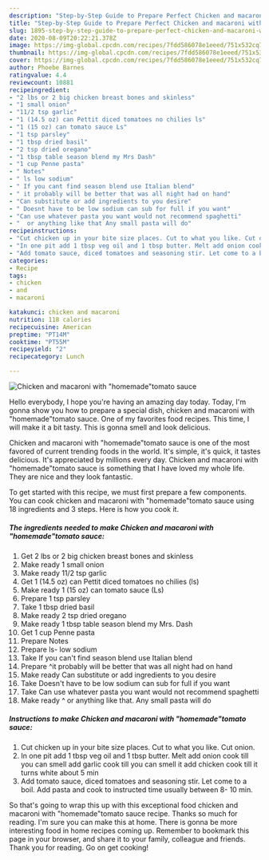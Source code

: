 ```yaml
---
description: "Step-by-Step Guide to Prepare Perfect Chicken and macaroni with &amp;#34;homemade&amp;#34;tomato sauce"
title: "Step-by-Step Guide to Prepare Perfect Chicken and macaroni with &amp;#34;homemade&amp;#34;tomato sauce"
slug: 1895-step-by-step-guide-to-prepare-perfect-chicken-and-macaroni-with-and-34-homemade-and-34-tomato-sauce
date: 2020-08-09T20:22:21.378Z
image: https://img-global.cpcdn.com/recipes/7fdd586078e1eeed/751x532cq70/chicken-and-macaroni-with-homemadetomato-sauce-recipe-main-photo.jpg
thumbnail: https://img-global.cpcdn.com/recipes/7fdd586078e1eeed/751x532cq70/chicken-and-macaroni-with-homemadetomato-sauce-recipe-main-photo.jpg
cover: https://img-global.cpcdn.com/recipes/7fdd586078e1eeed/751x532cq70/chicken-and-macaroni-with-homemadetomato-sauce-recipe-main-photo.jpg
author: Phoebe Barnes
ratingvalue: 4.4
reviewcount: 10881
recipeingredient:
- "2 lbs or 2 big chicken breast bones and skinless"
- "1 small onion"
- "11/2 tsp garlic"
- "1 (14.5 oz) can Pettit diced tomatoes no chilies ls"
- "1 (15 oz) can tomato sauce Ls"
- "1 tsp parsley"
- "1 tbsp dried basil"
- "2 tsp dried oregano"
- "1 tbsp table season blend my Mrs Dash"
- "1 cup Penne pasta"
- " Notes"
- " ls low sodium"
- " If you cant find season blend use Italian blend"
- " it probably will be better that was all night had on hand"
- "Can substitute or add ingredients to you desire"
- " Doesnt have to be low sodium can sub for full if you want"
- "Can use whatever pasta you want would not recommend spaghetti"
- "  or anything like that Any small pasta will do"
recipeinstructions:
- "Cut chicken up in your bite size places. Cut to what you like. Cut onion."
- "In one pit add 1 tbsp veg oil and 1 tbsp butter. Melt add onion cook till you can smell add garlic cook till you can smell it add chicken cook till it turns white about 5 min"
- "Add tomato sauce, diced tomatoes and seasoning stir. Let come to a boil. Add pasta and cook to instructed time usually between 8- 10 min."
categories:
- Recipe
tags:
- chicken
- and
- macaroni

katakunci: chicken and macaroni 
nutrition: 118 calories
recipecuisine: American
preptime: "PT14M"
cooktime: "PT55M"
recipeyield: "2"
recipecategory: Lunch

---
```



![Chicken and macaroni with &#34;homemade&#34;tomato sauce](https://img-global.cpcdn.com/recipes/7fdd586078e1eeed/751x532cq70/chicken-and-macaroni-with-homemadetomato-sauce-recipe-main-photo.jpg)

Hello everybody, I hope you're having an amazing day today. Today, I'm gonna show you how to prepare a special dish, chicken and macaroni with &#34;homemade&#34;tomato sauce. One of my favorites food recipes. This time, I will make it a bit tasty. This is gonna smell and look delicious.

Chicken and macaroni with &#34;homemade&#34;tomato sauce is one of the most favored of current trending foods in the world. It's simple, it's quick, it tastes delicious. It's appreciated by millions every day. Chicken and macaroni with &#34;homemade&#34;tomato sauce is something that I have loved my whole life. They are nice and they look fantastic.




To get started with this recipe, we must first prepare a few components. You can cook chicken and macaroni with &#34;homemade&#34;tomato sauce using 18 ingredients and 3 steps. Here is how you cook it.

<!--inarticleads1-->

##### The ingredients needed to make Chicken and macaroni with &#34;homemade&#34;tomato sauce:

1. Get 2 lbs or 2 big chicken breast bones and skinless
1. Make ready 1 small onion
1. Make ready 11/2 tsp garlic
1. Get 1 (14.5 oz) can Pettit diced tomatoes no chilies (ls)
1. Make ready 1 (15 oz) can tomato sauce (Ls)
1. Prepare 1 tsp parsley
1. Take 1 tbsp dried basil
1. Make ready 2 tsp dried oregano
1. Make ready 1 tbsp table season blend my Mrs. Dash
1. Get 1 cup Penne pasta
1. Prepare  Notes
1. Prepare  ls- low sodium
1. Take  If you can&#39;t find season blend use Italian blend
1. Prepare  ^it probably will be better that was all night had on hand
1. Make ready Can substitute or add ingredients to you desire
1. Take  Doesn&#39;t have to be low sodium can sub for full if you want
1. Take Can use whatever pasta you want would not recommend spaghetti
1. Make ready  ^ or anything like that. Any small pasta will do




<!--inarticleads2-->

##### Instructions to make Chicken and macaroni with &#34;homemade&#34;tomato sauce:

1. Cut chicken up in your bite size places. Cut to what you like. Cut onion.
1. In one pit add 1 tbsp veg oil and 1 tbsp butter. Melt add onion cook till you can smell add garlic cook till you can smell it add chicken cook till it turns white about 5 min
1. Add tomato sauce, diced tomatoes and seasoning stir. Let come to a boil. Add pasta and cook to instructed time usually between 8- 10 min.




So that's going to wrap this up with this exceptional food chicken and macaroni with &#34;homemade&#34;tomato sauce recipe. Thanks so much for reading. I'm sure you can make this at home. There is gonna be more interesting food in home recipes coming up. Remember to bookmark this page in your browser, and share it to your family, colleague and friends. Thank you for reading. Go on get cooking!
